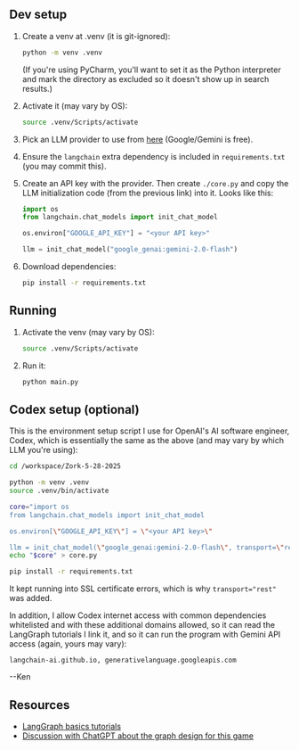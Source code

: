 ## Dev setup

1. Create a venv at .venv (it is git-ignored):
    ```bash
    python -m venv .venv
    ```

   (If you're using PyCharm, you'll want to set it as the Python interpreter and mark the directory as excluded so it doesn't show up in search results.)

2. Activate it (may vary by OS):
    ```bash
    source .venv/Scripts/activate
    ```
   

3. Pick an LLM provider to use from [here](https://langchain-ai.github.io/langgraph/tutorials/get-started/1-build-basic-chatbot/#3-add-a-node) (Google/Gemini is free).
4. Ensure the `langchain` extra dependency is included in `requirements.txt` (you may commit this).
5. Create an API key with the provider. Then create `./core.py` and copy the LLM initialization code (from the previous link) into it. Looks like this:
   ```python
   import os
   from langchain.chat_models import init_chat_model
   
   os.environ["GOOGLE_API_KEY"] = "<your API key>"
   
   llm = init_chat_model("google_genai:gemini-2.0-flash")
   ```

6. Download dependencies:

    ```bash
    pip install -r requirements.txt
    ```

## Running

1. Activate the venv (may vary by OS):
    ```bash
    source .venv/Scripts/activate
    ```
   
2. Run it:
   ```bash
   python main.py
   ```

## Codex setup (optional)

This is the environment setup script I use for OpenAI's AI software engineer, Codex, which is essentially the same as the above (and may vary by which LLM you're using):

```bash
cd /workspace/Zork-5-28-2025

python -m venv .venv
source .venv/bin/activate

core="import os
from langchain.chat_models import init_chat_model

os.environ[\"GOOGLE_API_KEY\"] = \"<your API key>\"

llm = init_chat_model(\"google_genai:gemini-2.0-flash\", transport=\"rest\")"
echo "$core" > core.py

pip install -r requirements.txt
```

It kept running into SSL certificate errors, which is why `transport="rest"` was added.

In addition, I allow Codex internet access with common dependencies whitelisted and with these additional domains allowed, so it can read the LangGraph tutorials I link it, and so it can run the program with Gemini API access (again, yours may vary):

```
langchain-ai.github.io, generativelanguage.googleapis.com
```

--Ken

## Resources
- [LangGraph basics tutorials](https://langchain-ai.github.io/langgraph/tutorials/get-started/1-build-basic-chatbot/#2-create-a-stategraph)
- [Discussion with ChatGPT about the graph design for this game](https://chatgpt.com/share/6838fafe-f994-8010-aa8c-7abb1f64cdab)
